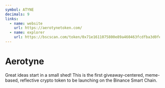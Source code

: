 ```yaml
---
symbol: ATYNE
decimals: 9
links:
  - name: website
    url: https://aerotynetoken.com/
  - name: explorer
    url: https://bscscan.com/token/0x71e1611075800e89a460463fcdfba3d0fea8c01d
---
```


# Aerotyne

Great ideas start in a small shed! This is the first giveaway-centered, meme-based, reflective crypto token to be launching on the Binance Smart Chain.
